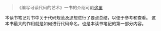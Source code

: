 
> 《编写可读代码的艺术》一书的介绍可戳[这里](https://book.douban.com/subject/10797189/)

本读书笔记对书中关于代码规范及思想进行了要点总结，以便于参考和查看。
这本书最大的作用就是如何进行代码命名，也是本读书笔记的第一部分内容。
